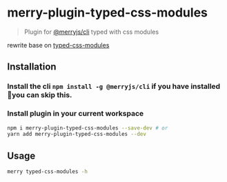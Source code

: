 # merry-plugin-typed-css-modules

> Plugin for [@merryjs/cli](https://github.com/merryjs/cli)
> typed with css modules

rewrite base on [typed-css-modules](https://github.com/Quramy/typed-css-modules)

## Installation

### Install the cli `npm install -g @merryjs/cli` if you have installed you can skip this.

### Install plugin in your current workspace

```sh
npm i merry-plugin-typed-css-modules --save-dev # or
yarn add merry-plugin-typed-css-modules --dev
```

## Usage

```sh
merry typed-css-modules -h
```

